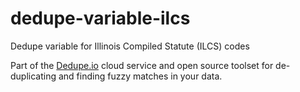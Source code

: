 # dedupe-variable-ilcs
Dedupe variable for Illinois Compiled Statute (ILCS) codes

Part of the [Dedupe.io](https://dedupe.io/) cloud service and open source toolset for de-duplicating and finding fuzzy matches in your data.

